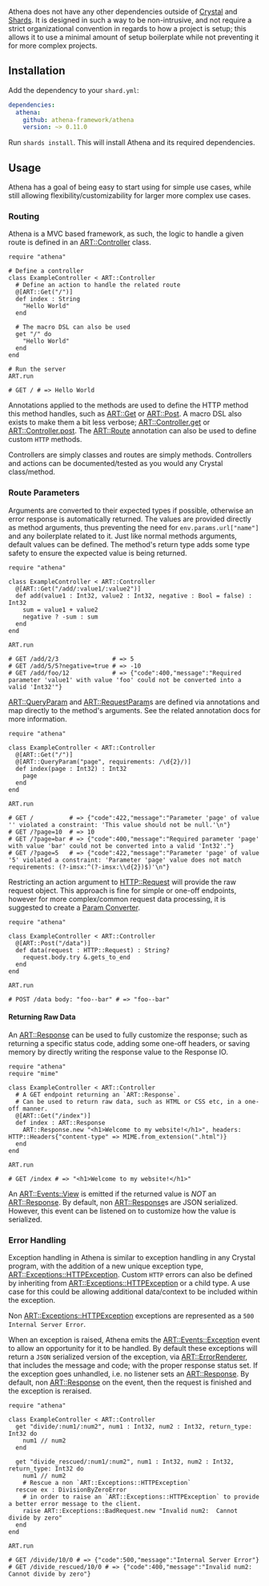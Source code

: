 Athena does not have any other dependencies outside of [Crystal](https://crystal-lang.org) and [Shards](https://crystal-lang.org/reference/the_shards_command/index.html).
It is designed in such a way to be non-intrusive, and not require a strict organizational convention in regards to how a project is setup;
this allows it to use a minimal amount of setup boilerplate while not preventing it for more complex projects.

## Installation

Add the dependency to your `shard.yml`:

```yaml
dependencies:
  athena:
    github: athena-framework/athena
    version: ~> 0.11.0
```

Run `shards install`.  This will install Athena and its required dependencies.

## Usage

Athena has a goal of being easy to start using for simple use cases, while still allowing flexibility/customizability for larger more complex use cases.

### Routing

Athena is a MVC based framework, as such, the logic to handle a given route is defined in an [ART::Controller](https://athena-framework.github.io/athena/Athena/Routing/Controller.html) class.

```crystal
require "athena"

# Define a controller
class ExampleController < ART::Controller
  # Define an action to handle the related route
  @[ART::Get("/")]
  def index : String
    "Hello World"
  end

  # The macro DSL can also be used
  get "/" do
    "Hello World"
  end
end

# Run the server
ART.run

# GET / # => Hello World
```
Annotations applied to the methods are used to define the HTTP method this method handles, such as [ART::Get](https://athena-framework.github.io/athena/Athena/Routing/Get.html) or [ART::Post](https://athena-framework.github.io/athena/Athena/Routing/Post.html).  A macro DSL also exists to make them a bit less verbose;
[ART::Controller.get](https://athena-framework.github.io/athena/Athena/Routing/Controller.html#get(path,*args,**named_args,&)-macro) or [ART::Controller.post](https://athena-framework.github.io/athena/Athena/Routing/Controller.html#post(path,*args,**named_args,&)-macro).  The [ART::Route](https://athena-framework.github.io/athena/Athena/Routing/Route.html) annotation can also be used to define custom `HTTP` methods.

Controllers are simply classes and routes are simply methods.  Controllers and actions can be documented/tested as you would any Crystal class/method.

### Route Parameters

Arguments are converted to their expected types if possible, otherwise an error response is automatically returned.
The values are provided directly as method arguments, thus preventing the need for `env.params.url["name"]` and any boilerplate related to it. Just like normal methods arguments, default values can be defined. The method's return type adds some type safety to ensure the expected value is being returned.

```crystal
require "athena"

class ExampleController < ART::Controller
  @[ART::Get("/add/:value1/:value2")]
  def add(value1 : Int32, value2 : Int32, negative : Bool = false) : Int32
    sum = value1 + value2
    negative ? -sum : sum
  end
end

ART.run

# GET /add/2/3               # => 5
# GET /add/5/5?negative=true # => -10
# GET /add/foo/12            # => {"code":400,"message":"Required parameter 'value1' with value 'foo' could not be converted into a valid 'Int32'"}
```

[ART::QueryParam](https://athena-framework.github.io/athena/Athena/Routing/QueryParam.html) and [ART::RequestParam](https://athena-framework.github.io/athena/Athena/Routing/RequestParam.html)s are defined via annotations and map directly to the method's arguments.  See the related annotation docs for more information.

```crystal
require "athena"

class ExampleController < ART::Controller
  @[ART::Get("/")]
  @[ART::QueryParam("page", requirements: /\d{2}/)]
  def index(page : Int32) : Int32
    page
  end
end

ART.run

# GET /          # => {"code":422,"message":"Parameter 'page' of value '' violated a constraint: 'This value should not be null.'\n"}
# GET /?page=10  # => 10
# GET /?page=bar # => {"code":400,"message":"Required parameter 'page' with value 'bar' could not be converted into a valid 'Int32'."}
# GET /?page=5   # => {"code":422,"message":"Parameter 'page' of value '5' violated a constraint: 'Parameter 'page' value does not match requirements: (?-imsx:^(?-imsx:\\d{2})$)'\n"}
```



Restricting an action argument to [HTTP::Request](https://crystal-lang.org/api/HTTP/Request.html) will provide the raw request object.
This approach is fine for simple or one-off endpoints, however for more complex/common request data processing, it is suggested to create
a [Param Converter](./advanced_usage.md#param-converters).

```crystal
require "athena"

class ExampleController < ART::Controller
  @[ART::Post("/data")]
  def data(request : HTTP::Request) : String?
    request.body.try &.gets_to_end
  end
end

ART.run

# POST /data body: "foo--bar" # => "foo--bar"
```

#### Returning Raw Data

An [ART::Response](https://athena-framework.github.io/athena/Athena/Routing/Response.html) can be used to fully customize the response; such as returning a specific status code, adding some one-off headers, or saving memory by directly writing the response value to the Response IO.

```crystal
require "athena"
require "mime"

class ExampleController < ART::Controller
  # A GET endpoint returning an `ART::Response`.
  # Can be used to return raw data, such as HTML or CSS etc, in a one-off manner.
  @[ART::Get("/index")]
  def index : ART::Response
    ART::Response.new "<h1>Welcome to my website!</h1>", headers: HTTP::Headers{"content-type" => MIME.from_extension(".html")}
  end
end

ART.run

# GET /index # => "<h1>Welcome to my website!</h1>"
```

An [ART::Events::View](https://athena-framework.github.io/athena/Athena/Routing/Events/View.html) is emitted if the returned value is _NOT_ an [ART::Response](https://athena-framework.github.io/athena/Athena/Routing/Response.html).  By default, non [ART::Response](https://athena-framework.github.io/athena/Athena/Routing/Response.html)s are JSON serialized.
However, this event can be listened on to customize how the value is serialized.

### Error Handling

Exception handling in Athena is similar to exception handling in any Crystal program, with the addition of a new unique exception type, [ART::Exceptions::HTTPException](https://athena-framework.github.io/athena/Athena/Routing/Exceptions/HTTPException.html).
Custom `HTTP` errors can also be defined by inheriting from [ART::Exceptions::HTTPException](https://athena-framework.github.io/athena/Athena/Routing/Exceptions/HTTPException.html) or a child type.
A use case for this could be allowing additional data/context to be included within the exception.

Non [ART::Exceptions::HTTPException](https://athena-framework.github.io/athena/Athena/Routing/Exceptions/HTTPException.html) exceptions are represented as a `500 Internal Server Error`.

When an exception is raised, Athena emits the [ART::Events::Exception](https://athena-framework.github.io/athena/Athena/Routing/Events/Exception.html) event to allow an opportunity for it to be handled.
By default these exceptions will return a `JSON` serialized version of the exception, via [ART::ErrorRenderer](https://athena-framework.github.io/athena/Athena/Routing/ErrorRenderer.html), that includes the message and code; with the proper response status set.
If the exception goes unhandled, i.e. no listener sets an [ART::Response](https://athena-framework.github.io/athena/Athena/Routing/Response.html).  By default, non [ART::Response](https://athena-framework.github.io/athena/Athena/Routing/Response.html) on the event, then the request is finished and the exception is reraised.

```crystal
require "athena"

class ExampleController < ART::Controller
  get "divide/:num1/:num2", num1 : Int32, num2 : Int32, return_type: Int32 do
    num1 // num2
  end

  get "divide_rescued/:num1/:num2", num1 : Int32, num2 : Int32, return_type: Int32 do
    num1 // num2
    # Rescue a non `ART::Exceptions::HTTPException`
  rescue ex : DivisionByZeroError
    # in order to raise an `ART::Exceptions::HTTPException` to provide a better error message to the client.
    raise ART::Exceptions::BadRequest.new "Invalid num2:  Cannot divide by zero"
  end
end

ART.run

# GET /divide/10/0 # => {"code":500,"message":"Internal Server Error"}
# GET /divide_rescued/10/0 # => {"code":400,"message":"Invalid num2:  Cannot divide by zero"}
```
